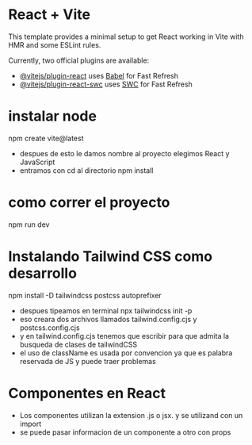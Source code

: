 # React + Vite

This template provides a minimal setup to get React working in Vite with HMR and some ESLint rules.

Currently, two official plugins are available:

- [@vitejs/plugin-react](https://github.com/vitejs/vite-plugin-react/blob/main/packages/plugin-react/README.md) uses [Babel](https://babeljs.io/) for Fast Refresh
- [@vitejs/plugin-react-swc](https://github.com/vitejs/vite-plugin-react-swc) uses [SWC](https://swc.rs/) for Fast Refresh

# instalar node
npm create vite@latest
- despues de esto le damos nombre al proyecto elegimos React y JavaScript
- entramos con cd al directorio 
npm install
# como correr el proyecto
npm run dev
# Instalando Tailwind CSS como desarrollo
npm install -D tailwindcss postcss autoprefixer
- despues tipeamos en terminal
npx tailwindcss init -p
- eso creara dos archivos llamados tailwind.config.cjs y postcss.config.cjs 
- y en tailwind.config.cjs tenemos que escribir para que admita la busqueda de clases de tailwindCSS
- el uso de className es usada por convencion ya que es palabra reservada de JS y puede traer problemas 

# Componentes en React
- Los componentes utilizan la extension .js o jsx. y se utilizand con un import
- se puede pasar informacion de un componente a otro con props